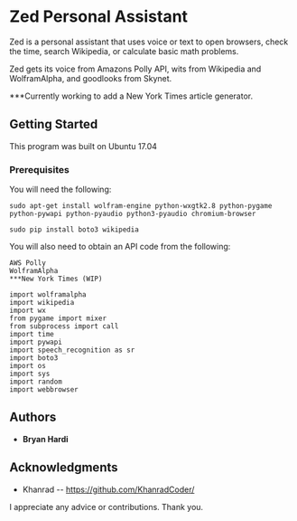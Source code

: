 # Zed Personal Assistant

Zed is a personal assistant that uses voice or text to open browsers, check the time, search Wikipedia, or calculate basic math problems.

Zed gets its voice from Amazons Polly API, wits from Wikipedia and WolframAlpha, and goodlooks from Skynet.

***Currently working to add a New York Times article generator.

## Getting Started

This program was built on Ubuntu 17.04

### Prerequisites

You will need the following:

```
sudo apt-get install wolfram-engine python-wxgtk2.8 python-pygame python-pywapi python-pyaudio python3-pyaudio chromium-browser

sudo pip install boto3 wikipedia
```

You will also need to obtain an API code from the following:
```
AWS Polly
WolframAlpha
***New York Times (WIP)
```
```
import wolframalpha
import wikipedia
import wx
from pygame import mixer
from subprocess import call
import time
import pywapi
import speech_recognition as sr
import boto3
import os
import sys
import random
import webbrowser
```

## Authors

* **Bryan Hardi**

## Acknowledgments

* Khanrad -- https://github.com/KhanradCoder/

I appreciate any advice or contributions. Thank you.

